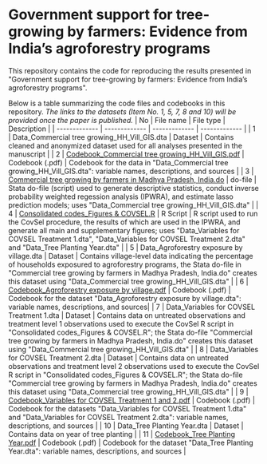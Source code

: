 # Government support for tree-growing by farmers: Evidence from India’s agroforestry programs
This repository contains the code for reproducing the results presented in "Government support for tree-growing by farmers: Evidence from India’s agroforestry programs".

Below is a table summarizing the code files and codebooks in this repository. *The links to the datasets (Item No. 1, 5, 7, 8 and 10) will be provided once the paper is published.*
| No | File name  | File type | Description |
| ------------- | ------------- | ------------- | ------------- |
| 1 | Data_Commercial tree growing_HH_Vill_GIS.dta | Dataset  | Contains cleaned and anonymized dataset used for all analyses presented in the manuscript |
| 2 | [Codebook_Commercial tree growing_HH_Vill_GIS.pdf](https://github.com/zhixianluo/IndiaAgroforestry/blob/main/code/Codebook_Commercial%20tree%20growing_HH_Vill_GIS.pdf) | Codebook (.pdf)  | Codebook for the data in "Data_Commercial tree growing_HH_Vill_GIS.dta": variable names, descriptions, and sources |
| 3 | [Commercial tree growing by farmers in Madhya Pradesh, India.do](https://github.com/zhixianluo/IndiaAgroforestry/blob/main/code/Commercial%20tree%20growing%20by%20farmers%20in%20Madhya%20Pradesh%2C%20India.do) | do-file  | Stata do-file (script) used to generate descriptive statistics, conduct inverse probability weighted regession analysis (IPWRA), and estimate lasso prediction models; uses "Data_Commercial tree growing_HH_Vill_GIS.dta" |
| 4 | [Consolidated codes_Figures & COVSEL.R](https://github.com/zhixianluo/IndiaAgroforestry/blob/main/code/Consolidated%20codes_Figures%20%26%20COVSEL.R) | R Script | R script used to run the CovSel procedure, the results of which are used in the IPWRA, and generate all main and supplementary figures; uses "Data_Variables for COVSEL Treatment 1.dta", "Data_Variables for COVSEL Treatment 2.dta" and "Data_Tree Planting Year.dta" |
| 5 | Data_Agroforestry exposure by village.dta | Dataset | Contains village-level data indicating the percentage of households exposured to agroforestry programs, the Stata do-file in "Commercial tree growing by farmers in Madhya Pradesh, India.do" creates this dataset using "Data_Commercial tree growing_HH_Vill_GIS.dta" |
| 6 | [Codebook_Agroforestry exposure by village.pdf](https://github.com/zhixianluo/IndiaAgroforestry/blob/main/code/Codebook_Agroforestry%20exposure%20by%20village.pdf) | Codebook (.pdf) | Codebook for the dataset "Data_Agroforestry exposure by village.dta": variable names, descriptions, and sources|
| 7 | Data_Variables for COVSEL Treatment 1.dta | Dataset | Contains data on untreated observations and treatment level 1 observations used to execute the CovSel R script in "Consolidated codes_Figures & COVSEL.R"; the Stata do-file "Commercial tree growing by farmers in Madhya Pradesh, India.do" creates this dataset using "Data_Commercial tree growing_HH_Vill_GIS.dta" |
| 8 | Data_Variables for COVSEL Treatment 2.dta | Dataset | Contains data on untreated observations and treatment level 2 observations used to execute the CovSel R script in "Consolidated codes_Figures & COVSEL.R"; the Stata do-file "Commercial tree growing by farmers in Madhya Pradesh, India.do" creates this dataset using "Data_Commercial tree growing_HH_Vill_GIS.dta" |
| 9 | [Codebook_Variables for COVSEL Treatment 1 and 2.pdf](https://github.com/zhixianluo/IndiaAgroforestry/blob/main/code/Codebook_Variables%20for%20COVSEL%20Treatment%201%20and%202.pdf) | Codebook (.pdf) | Codebook for the datasets "Data_Variables for COVSEL Treatment 1.dta" and "Data_Variables for COVSEL Treatment 2.dta": variable names, descriptions, and sources |
| 10 | Data_Tree Planting Year.dta | Dataset | Contains data on year of tree planting |
| 11 | [Codebook_Tree Planting Year.pdf](https://github.com/zhixianluo/IndiaAgroforestry/blob/main/code/Codebook_Tree%20Planting%20Year.pdf) | Codebook (.pdf) | Codebook for the dataset "Data_Tree Planting Year.dta": variable names, descriptions, and sources |

